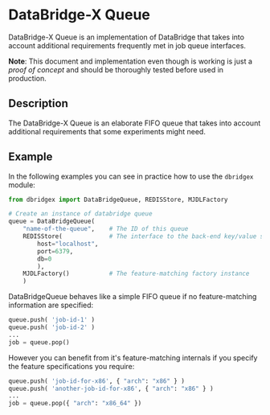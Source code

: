 
# DataBridge-X Queue

DataBridge-X Queue is an implementation of DataBridge that takes into account additional requirements frequently met in job queue interfaces. 

**Note**: This document and implementation even though is working is just a *proof of concept* and should be thoroughly tested before used in production.

## Description

The DataBridge-X Queue is an elaborate FIFO queue that takes into account additional requirements that some experiments might need.

## Example

In the following examples you can see in practice how to use the `dbridgex` module:

```python
from dbridgex import DataBridgeQueue, REDISStore, MJDLFactory

# Create an instance of databridge queue
queue = DataBridgeQueue(
    "name-of-the-queue",    # The ID of this queue
    REDISStore(             # The interface to the back-end key/value store
        host="localhost",
        port=6379,
        db=0
        ),
    MJDLFactory()           # The feature-matching factory instance
    )
```

DataBridgeQueue behaves like a simple FIFO queue
if no feature-matching information are specified:

```python
queue.push( 'job-id-1' )
queue.push( 'job-id-2' )
...
job = queue.pop()
```

However you can benefit from it's feature-matching internals
if you specify the feature specifications you require:

```python
queue.push( 'job-id-for-x86', { "arch": "x86" } )
queue.push( 'another-job-id-for-x86', { "arch": "x86" } )
...
job = queue.pop({ "arch": "x86_64" })
```
